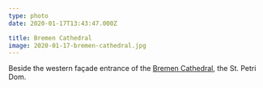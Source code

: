```yaml
---
type: photo
date: 2020-01-17T13:43:47.000Z

title: Bremen Cathedral
image: 2020-01-17-bremen-cathedral.jpg
---
```


Beside the western façade entrance of the [Bremen Cathedral](https://en.wikipedia.org/wiki/Bremen_Cathedral), the St. Petri Dom.
